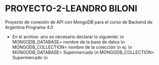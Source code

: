# PROYECTO-2-LEANDRO BILONI
 Proyecto de conexión de API con MongoDB para el curso de Backend de Argentina Programa 4.0
- En el archivo .env es necesario declarar lo siguiente: \n
MONGODB_DATABASE= nombre de la base de datos \n
MONGODB_COLLECTION= nombre de la colección \n
ej: \n
MONGODB_DATABASE= Supermercado \n
MONGODB_COLLECTION= Supermercado \n
